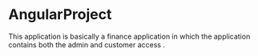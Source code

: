 # AngularProject
This application is basically a finance application in which the application contains both the admin and customer access . 
